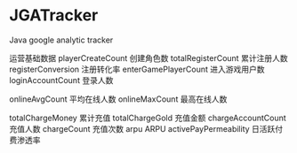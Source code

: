 JGATracker
==========

Java google analytic tracker

运营基础数据
playerCreateCount	创建角色数
totalRegisterCount	累计注册人数
registerConversion	注册转化率
enterGamePlayerCount	进入游戏用户数
loginAccountCount	登录人数
	
onlineAvgCount	平均在线人数
onlineMaxCount	最高在线人数
	
totalChargeMoney	累计充值
totalChargeGold	充值金额
chargeAccountCount	充值人数
chargeCount	充值次数
arpu	ARPU
activePayPermeability	日活跃付费渗透率

